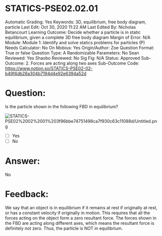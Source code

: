 # STATICS-PSE02.02.01

Automatic Grading: Yes
Keywords: 3D, equilibrium, free body diagram, particle
Last Edit: Oct 30, 2020 11:22 AM
Last Edited By: Nicholas Betancourt
Learning Outcome: Decide whether a particle is in static equilibrium, given a complete 3D free body diagram
Margin of Error: N/A
Module: Module 1: Identify and solve statics problems for particles (P)
Needs Calculator: No
On Mobius: Yes
Origin/Author: Zoe
Question Format: True or false
Question Type: A
Randomizable Parameters: No
Sean Reviewed: Yes
Shaobo Reviewed: No
Sig Fig: N/A
Status: Approved
Sub-Outcome: 2. Forces are acting along two axes
Sub-Outcome Code: https://www.notion.so/STATICS-PSE02-02-b49f4db28a304b7194d4e92e6394a52d

# Question:

Is the particle shown in the following FBD in equilibrium?

![STATICS-PSE02%2002%2001%203f96bbe74751498ca7f930c63c11088d/Untitled.png](STATICS-PSE02%2002%2001%203f96bbe74751498ca7f930c63c11088d/Untitled.png)

- [ ]  Yes
- [ ]  No

# Answer:

No

# Feedback:

We say that an object is in equilibrium if it remains at rest if originally at rest, or has a constant velocity if originally in motion. This requires that all the forces acting on the object form a zero resultant force. The forces shown in the FBD are acting along different axes, which means the resultant force is definitely not zero. Thus, the particle is NOT in equilibrium.